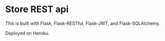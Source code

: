 # Store REST api

This is built with Flask, Flask-RESTful, Flask-JWT, and Flask-SQLAlchemy.

Deployed on Heroku.